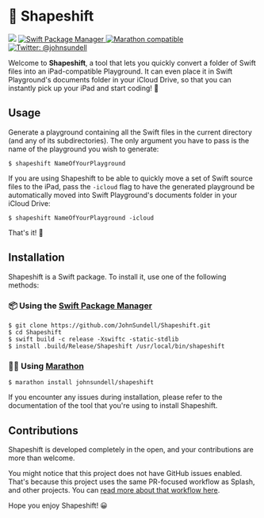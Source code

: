 # 🔶 Shapeshift

<img src="https://img.shields.io/badge/Swift-4.2-orange.svg" /> <a href="https://swift.org/package-manager">
    <img src="https://img.shields.io/badge/spm-compatible-brightgreen.svg?style=flat" alt="Swift Package Manager" />
</a> <a href="https://github.com/johnsundell/marathon">
    <img src="https://img.shields.io/badge/marathon-compatible-brightgreen.svg?style=flat" alt="Marathon compatible" />
</a> <a href="https://twitter.com/johnsundell">
    <img src="https://img.shields.io/badge/twitter-@johnsundell-blue.svg?style=flat" alt="Twitter: @johnsundell" />
</a>

Welcome to **Shapeshift**, a tool that lets you quickly convert a folder of Swift files into an iPad-compatible Playground. It can even place it in Swift Playground's documents folder in your iCloud Drive, so that you can instantly pick up your iPad and start coding! 🚀

## Usage

Generate a playground containing all the Swift files in the current directory (and any of its subdirectories). The only argument you have to pass is the name of the playground you wish to generate:

```
$ shapeshift NameOfYourPlayground
```

If you are using Shapeshift to be able to quickly move a set of Swift source files to the iPad, pass the `-icloud` flag to have the generated playground be automatically moved into Swift Playground's documents folder in your iCloud Drive:

```
$ shapeshift NameOfYourPlayground -icloud
```

That's it! 🙂

## Installation

Shapeshift is a Swift package. To install it, use one of the following methods:

### 📦 Using the [Swift Package Manager](https://github.com/apple/swift-package-manager)

```
$ git clone https://github.com/JohnSundell/Shapeshift.git
$ cd Shapeshift
$ swift build -c release -Xswiftc -static-stdlib
$ install .build/Release/Shapeshift /usr/local/bin/shapeshift
```

### 🏃‍♂️ Using [Marathon](https://github.com/JohnSundell/Marathon)

```
$ marathon install johnsundell/shapeshift
```

If you encounter any issues during installation, please refer to the documentation of the tool that you're using to install Shapeshift.

## Contributions

Shapeshift is developed completely in the open, and your contributions are more than welcome.

You might notice that this project does not have GitHub issues enabled. That's because this project uses the same PR-focused workflow as Splash, and other projects. You can [read more about that workflow here](https://github.com/JohnSundell/Splash/blob/master/CONTRIBUTING.md#bugs-feature-requests-and-support).

Hope you enjoy Shapeshift! 😀